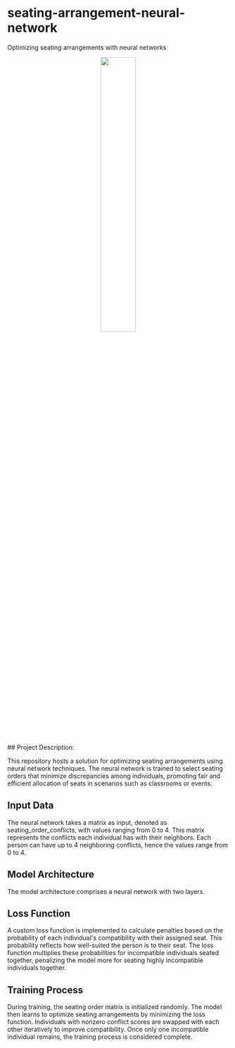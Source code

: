 # seating-arrangement-neural-network
Optimizing seating arrangements with neural networks

<div align="center">
    <img width="40%" src="https://github.com/faezeh-gholamrezaie/seating-arrangement-neural-network/blob/main/EfficientSeating.jpg">
</div>
## Project Description:

This repository hosts a solution for optimizing seating arrangements using neural network techniques. The neural network is trained to select seating orders that minimize discrepancies among individuals, promoting fair and efficient allocation of seats in scenarios such as classrooms or events.

## Input Data
The neural network takes a matrix as input, denoted as seating_order_conflicts, with values ranging from 0 to 4. This matrix represents the conflicts each individual has with their neighbors. Each person can have up to 4 neighboring conflicts, hence the values range from 0 to 4.

## Model Architecture
The model architecture comprises a neural network with two layers.


## Loss Function
A custom loss function is implemented to calculate penalties based on the probability of each individual's compatibility with their assigned seat. This probability reflects how well-suited the person is to their seat. The loss function multiplies these probabilities for incompatible individuals seated together, penalizing the model more for seating highly incompatible individuals together.

## Training Process
During training, the seating order matrix is initialized randomly. The model then learns to optimize seating arrangements by minimizing the loss function. Individuals with nonzero conflict scores are swapped with each other iteratively to improve compatibility. Once only one incompatible individual remains, the training process is considered complete.


